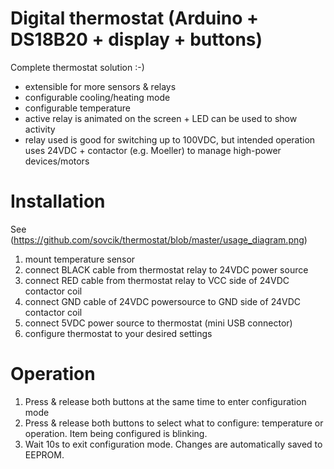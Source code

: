 # Digital thermostat (Arduino + DS18B20 + display + buttons)

Complete thermostat solution :-)
* extensible for more sensors & relays
* configurable cooling/heating mode
* configurable temperature
* active relay is animated on the screen + LED can be used to show activity
* relay used is good for switching up to 100VDC, but intended operation uses 24VDC + contactor (e.g. Moeller) to manage high-power devices/motors

# Installation
See (https://github.com/sovcik/thermostat/blob/master/usage_diagram.png)
1. mount temperature sensor
1. connect BLACK cable from thermostat relay to 24VDC power source
1. connect RED cable from thermostat relay to VCC side of 24VDC contactor coil
1. connect GND cable of 24VDC powersource to GND side of 24VDC contactor coil
1. connect 5VDC power source to thermostat (mini USB connector)
1. configure thermostat to your desired settings

# Operation
1. Press & release both buttons at the same time to enter configuration mode
1. Press & release both buttons to select what to configure: temperature or operation. Item being configured is blinking.
1. Wait 10s to exit configuration mode. Changes are automatically saved to EEPROM.
